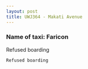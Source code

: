 ```yaml
---
layout: post
title: UWJ364 - Makati Avenue
---
```


### Name of taxi: Faricon

Refused boarding 

```Refused boarding```
